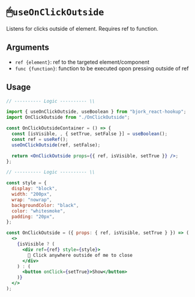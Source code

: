 # 🖱`useOnClickOutside`

Listens for clicks outside of element. Requires ref to function.

## Arguments

- `ref {element}`: ref to the targeted element/component
- `func {function}`: function to be executed opon pressing outside of ref

## Usage

```jsx
// ---------- Logic ---------- \\

import { useOnClickOutside, useBoolean } from "bjork_react-hookup";
import OnClickOutside from "./OnClickOutside";

const OnClickOutsideContainer = () => {
  const [isVisible, , { setTrue, setFalse }] = useBoolean();
  const ref = useRef();
  useOnClickOutside(ref, setFalse);

  return <OnClickOutside props={{ ref, isVisible, setTrue }} />;
};

// ---------- Logic ---------- \\

const style = {
  display: "block",
  width: "200px",
  wrap: "nowrap",
  backgroundColor: "black",
  color: "whitesmoke",
  padding: "20px",
};

const OnClickOutside = ({ props: { ref, isVisible, setTrue } }) => (
  <>
    {isVisible ? (
      <div ref={ref} style={style}>
        👋 Click anywhere outside of me to close
      </div>
    ) : (
      <button onClick={setTrue}>Show</button>
    )}
  </>
);
```
